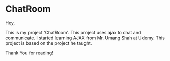 # ChatRoom

Hey,

This is my project 'ChatRoom'. This project uses ajax to chat and communicate. 
I started learning AJAX from Mr. Umang Shah at Udemy.
This project is based on the project he taught.

Thank You for reading!
